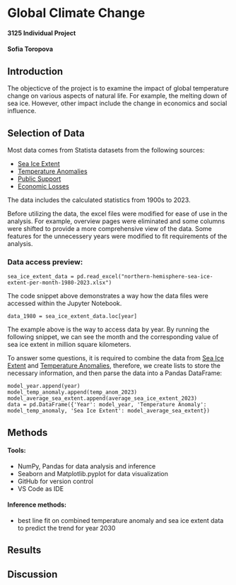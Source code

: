 # Global Climate Change
#### 3125 Individual Project
#### Sofia Toropova

## Introduction

The objecticve of the project is to examine the impact of global temperature change on various aspects of natural life. For example, the melting down of sea ice. However, other impact include the change in economics and social influence. 

## Selection of Data

Most data comes from Statista datasets from the following sources:
- 	[Sea Ice Extent](https://www.statista.com/statistics/1299082/northern-hemisphere-sea-ice-extent/)
- 	[Temperature Anomalies](https://www.statista.com/statistics/224893/land-and-ocean-temperature-anomalies-based-on-temperature-departure/)
- 	[Public Support](https://www.statista.com/statistics/1201071/climate-emergency-public-support-globally-by-country/)
- 	[Economic Losses](https://www.statista.com/statistics/818411/weather-catastrophes-causing-economic-losses-globally/)

The data includes the calculated statistics from 1900s to 2023. 

Before utilizing the data, the excel files were modified for ease of use in the analysis. For example, overview pages were eliminated and some columns were shifted to provide a more comprehensive view of the data. Some features for the unnecessery years were modified to fit requirements of the analysis.

### Data access preview:

`sea_ice_extent_data = pd.read_excel("northern-hemisphere-sea-ice-extent-per-month-1980-2023.xlsx")`

The code snippet above demonstrates a way how the data files were accessed within the Jupyter Notebook.

`data_1980 = sea_ice_extent_data.loc[year]` 

The example above is the way to access data by year. By running the following snippet, we can see the month and the corresponding value of sea ice extent in million square kilometers.

To answer some questions, it is required to combine the data from [Sea Ice Extent](https://www.statista.com/statistics/1299082/northern-hemisphere-sea-ice-extent/) and [Temperature Anomalies](https://www.statista.com/statistics/224893/land-and-ocean-temperature-anomalies-based-on-temperature-departure/), therefore, we create lists to store the necessary information, and then parse the data into a Pandas DataFrame:

```
model_year.append(year)
model_temp_anomaly.append(temp_anom_2023)
model_average_sea_extent.append(average_sea_ice_extent_2023)
data = pd.DataFrame({'Year': model_year, 'Temperature Anomaly': model_temp_anomaly, 'Sea Ice Extent': model_average_sea_extent})
```

## Methods
#### Tools:
- NumPy, Pandas for data analysis and inference
- Seaborn and Matplotlib.pyplot for data visualization
- GitHub for version control
- VS Code as IDE

#### Inference methods:
- best line fit on combined temperature anomaly and sea ice extent data to predict the trend for year 2030

## Results

## Discussion